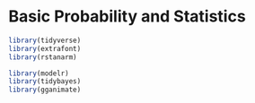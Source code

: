 # Basic Probability and Statistics




```r
library(tidyverse)
library(extrafont)
library(rstanarm)

library(modelr)
library(tidybayes)
library(gganimate)
```

